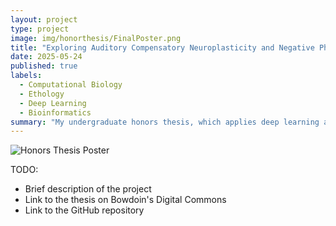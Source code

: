 ```yaml
---
layout: project
type: project
image: img/honorthesis/FinalPoster.png
title: "Exploring Auditory Compensatory Neuroplasticity and Negative Phonotactic Behavior in G. bimaculatus Through Computer Vision and Machine Learning-Driven Analysis"
date: 2025-05-24
published: true
labels:
  - Computational Biology
  - Ethology
  - Deep Learning
  - Bioinformatics
summary: "My undergraduate honors thesis, which applies deep learning analysis methods to study ethology in crickets for neuroplasticity research."
---
```


<img src="{{ site.baseurl }}/img/honorthesis/FinalPoster.png" alt="Honors Thesis Poster" class="img-fluid">

TODO: 

- Brief description of the project
- Link to the thesis on Bowdoin's Digital Commons
- Link to the GitHub repository
